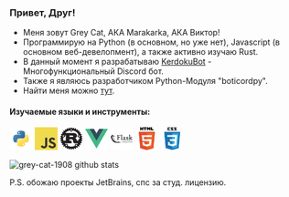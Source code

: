### Привет, Друг!
* Меня зовут Grey Cat, АКА Marakarka, АКА Виктор!
* Программирую на Python (в основном, но уже нет), Javascript (в основном веб-девелопмент), а также активно изучаю Rust.
* В данный момент я разрабатываю [KerdokuBot](https://kerdoku.top) - Многофункциональный Discord бот.
* Также я являюсь разработчиком Python-Модуля "boticordpy".
* Найти меня можно [тут](https://discord.gg/5qXgJvr).

#### **Изучаемые языки и инструменты:**

<img height="40" src="https://raw.githubusercontent.com/github/explore/80688e429a7d4ef2fca1e82350fe8e3517d3494d/topics/python/python.png"> <img height="40" src="https://raw.githubusercontent.com/github/explore/80688e429a7d4ef2fca1e82350fe8e3517d3494d/topics/javascript/javascript.png"> <img height="40" src="https://raw.githubusercontent.com/github/explore/80688e429a7d4ef2fca1e82350fe8e3517d3494d/topics/rust/rust.png"> <img height="40" src="https://raw.githubusercontent.com/github/explore/80688e429a7d4ef2fca1e82350fe8e3517d3494d/topics/vue/vue.png"> <img height="40" src="https://raw.githubusercontent.com/github/explore/80688e429a7d4ef2fca1e82350fe8e3517d3494d/topics/flask/flask.png"> <img height="40" src="https://raw.githubusercontent.com/github/explore/80688e429a7d4ef2fca1e82350fe8e3517d3494d/topics/html/html.png"> <img height="40" src="https://raw.githubusercontent.com/github/explore/80688e429a7d4ef2fca1e82350fe8e3517d3494d/topics/css/css.png">

![grey-cat-1908 github stats](https://github-readme-stats.vercel.app/api?username=grey-cat-1908&theme=onedark&show_icons=true)

P.S. обожаю проекты JetBrains, спс за студ. лицензию.
